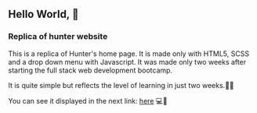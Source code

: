 ## Hello World, 👋 

### Replica of hunter website

This is a replica of Hunter's home page. It is made only with HTML5, SCSS and a drop down menu with Javascript.
It was made only two weeks after starting the full stack web development bootcamp. 


It is quite simple but reflects the level of learning in just two weeks.👨‍💻

You can see it displayed in the next link: <a href="https://hunter-replica.vercel.app/">here</a> 💻📄
